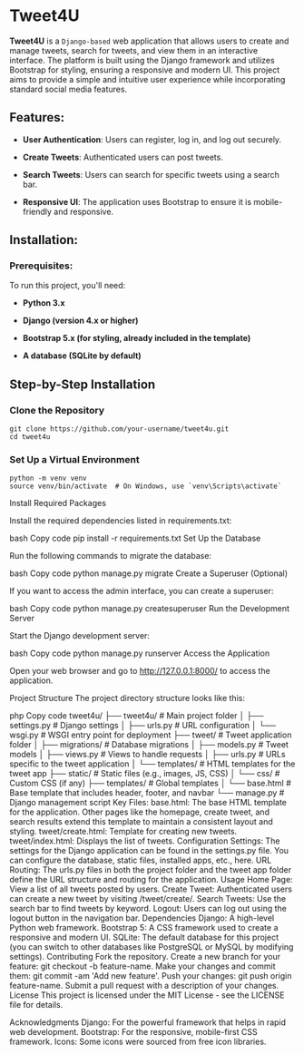 # Tweet4U

**Tweet4U** is a `Django-based` web application that allows users to create and manage tweets, search for tweets, and view them in an interactive interface. The platform is
built using the Django framework and utilizes Bootstrap for styling, ensuring a responsive and modern UI. This project aims to provide a simple and intuitive user 
experience while incorporating standard social media features.

## Features: 

- **User Authentication**: Users can register, log in, and log out securely.
  
- **Create Tweets**: Authenticated users can post tweets.
  
- **Search Tweets**: Users can search for specific tweets using a search bar.
  
- **Responsive UI**: The application uses Bootstrap to ensure it is mobile-friendly and responsive.

## Installation:

### Prerequisites:

To run this project, you'll need:

- **Python 3.x**
  
- **Django (version 4.x or higher)**
  
- **Bootstrap 5.x (for styling, already included in the template)**
  
- **A database (SQLite by default)**

## Step-by-Step Installation

### Clone the Repository

    git clone https://github.com/your-username/tweet4u.git
    cd tweet4u

### Set Up a Virtual Environment

    python -m venv venv
    source venv/bin/activate  # On Windows, use `venv\Scripts\activate`

Install Required Packages

Install the required dependencies listed in requirements.txt:

bash
Copy code
pip install -r requirements.txt
Set Up the Database

Run the following commands to migrate the database:

bash
Copy code
python manage.py migrate
Create a Superuser (Optional)

If you want to access the admin interface, you can create a superuser:

bash
Copy code
python manage.py createsuperuser
Run the Development Server

Start the Django development server:

bash
Copy code
python manage.py runserver
Access the Application

Open your web browser and go to http://127.0.0.1:8000/ to access the application.

Project Structure
The project directory structure looks like this:

php
Copy code
tweet4u/
├── tweet4u/           # Main project folder
│   ├── settings.py    # Django settings
│   ├── urls.py        # URL configuration
│   └── wsgi.py        # WSGI entry point for deployment
├── tweet/             # Tweet application folder
│   ├── migrations/    # Database migrations
│   ├── models.py      # Tweet models
│   ├── views.py       # Views to handle requests
│   ├── urls.py        # URLs specific to the tweet application
│   └── templates/     # HTML templates for the tweet app
├── static/            # Static files (e.g., images, JS, CSS)
│   └── css/           # Custom CSS (if any)
├── templates/         # Global templates
│   └── base.html      # Base template that includes header, footer, and navbar
└── manage.py          # Django management script
Key Files:
base.html: The base HTML template for the application. Other pages like the homepage, create tweet, and search results extend this template to maintain a consistent layout and styling.
tweet/create.html: Template for creating new tweets.
tweet/index.html: Displays the list of tweets.
Configuration
Settings: The settings for the Django application can be found in the settings.py file. You can configure the database, static files, installed apps, etc., here.
URL Routing: The urls.py files in both the project folder and the tweet app folder define the URL structure and routing for the application.
Usage
Home Page: View a list of all tweets posted by users.
Create Tweet: Authenticated users can create a new tweet by visiting /tweet/create/.
Search Tweets: Use the search bar to find tweets by keyword.
Logout: Users can log out using the logout button in the navigation bar.
Dependencies
Django: A high-level Python web framework.
Bootstrap 5: A CSS framework used to create a responsive and modern UI.
SQLite: The default database for this project (you can switch to other databases like PostgreSQL or MySQL by modifying settings).
Contributing
Fork the repository.
Create a new branch for your feature: git checkout -b feature-name.
Make your changes and commit them: git commit -am 'Add new feature'.
Push your changes: git push origin feature-name.
Submit a pull request with a description of your changes.
License
This project is licensed under the MIT License - see the LICENSE file for details.

Acknowledgments
Django: For the powerful framework that helps in rapid web development.
Bootstrap: For the responsive, mobile-first CSS framework.
Icons: Some icons were sourced from free icon libraries.
